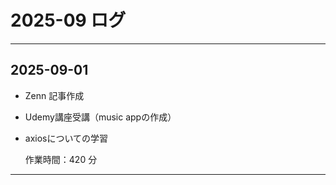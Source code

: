 # 2025-09 ログ

---

## 2025-09-01

- Zenn 記事作成
- Udemy講座受講（music appの作成）
- axiosについての学習

  作業時間：420 分

---
